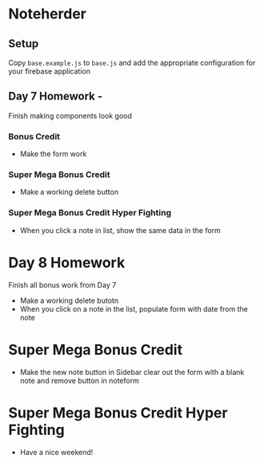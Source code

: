 # Noteherder

## Setup
Copy `base.example.js` to `base.js` and add the appropriate configuration for your firebase application

## Day 7 Homework - 

Finish making components look good

### Bonus Credit
* Make the form work

### Super Mega Bonus Credit
* Make a working delete button

### Super Mega Bonus Credit Hyper Fighting
* When you click a note in list, show the same data in the form

# Day 8 Homework
Finish all bonus work from Day 7
* Make a working delete butotn
* When you click on a note in the list, populate form with date from the note

# Super Mega Bonus Credit
* Make the new note button in Sidebar clear out the form with a blank note and remove button in noteform

# Super Mega Bonus Credit Hyper Fighting
* Have a nice weekend! 